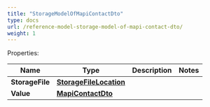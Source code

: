 ```yaml
---
title: "StorageModelOfMapiContactDto"
type: docs
url: /reference-model-storage-model-of-mapi-contact-dto/
weight: 1
---
```


Properties:

Name | Type | Description | Notes
---- | ---- | ----------- | -----
**StorageFile** | [**StorageFileLocation**](/email/reference-model-storage-file-location/) |  | 
**Value** | [**MapiContactDto**](/email/reference-model-mapi-contact-dto/) |  | 


